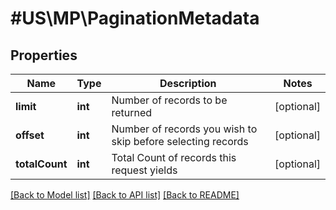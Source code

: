 # #US\MP\PaginationMetadata

## Properties

Name | Type | Description | Notes
------------ | ------------- | ------------- | -------------
**limit** | **int** | Number of records to be returned | [optional]
**offset** | **int** | Number of records you wish to skip before selecting records | [optional]
**totalCount** | **int** | Total Count of records this request yields | [optional]


[[Back to Model list]](../) [[Back to API list]](../../Api/US/MP) [[Back to README]](../../README.md)
